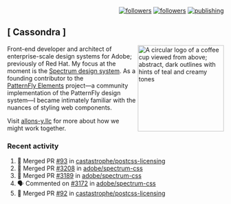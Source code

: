 <p align="right"><a rel="me" href="https://front-end.social/@castastrophe">
    <img alt="followers" title="Follow me on Mastodon" src="https://img.shields.io/mastodon/follow/109297102751309835?domain=https%3A%2F%2Ffront-end.social&label=Follow&logo=mastodon&logoColor=white&style=for-the-badge&labelColor=008080&color=006969"/></a>
  <a href="https://codepen.io/castastrophe/">
    <img alt="followers" title="Follow me on CodePen" src="https://img.shields.io/badge/23-1?color=640464&labelColor=7c007c&style=for-the-badge&logo=codepen&label=Follow"/></a>
<a href="https://castastrophe.medium.com/">
    <img alt="publishing" title="View articles on Medium" src="https://img.shields.io/badge/107-1?color=666&labelColor=444&label=subscribe&logo=medium&logoColor=white&style=for-the-badge"/></a>
</p>

## [&nbsp;Cassondra&nbsp;]

<img align="right" src="https://github-production-user-asset-6210df.s3.amazonaws.com/1840295/253016758-ba468774-1cd3-42c2-8f43-947b5eeb5edf.png" height="200" alt="A circular logo of a coffee cup viewed from above; abstract, dark outlines with hints of teal and creamy tones">

Front-end developer and architect of enterprise-scale design systems for Adobe; previously of Red Hat. My focus at the moment is the [Spectrum design system](https://github.com/adobe/spectrum-css). As a founding contributor to the [PatternFly&nbsp;Elements](https://github.com/patternfly/patternfly-elements) project&mdash;a community implementation of the PatternFly design system&mdash;I became intimately familiar with the nuances of styling web components.

Visit [allons-y.llc](http://allons-y.llc/) for more about how we might work together.

### Recent activity

<!--START_SECTION:activity-->
1. 🎉 Merged PR [#93](https://github.com/castastrophe/postcss-licensing/pull/93) in [castastrophe/postcss-licensing](https://github.com/castastrophe/postcss-licensing)
2. 🎉 Merged PR [#3208](https://github.com/adobe/spectrum-css/pull/3208) in [adobe/spectrum-css](https://github.com/adobe/spectrum-css)
3. 🎉 Merged PR [#3189](https://github.com/adobe/spectrum-css/pull/3189) in [adobe/spectrum-css](https://github.com/adobe/spectrum-css)
4. 🗣 Commented on [#3172](https://github.com/adobe/spectrum-css/pull/3172#issuecomment-2393894747) in [adobe/spectrum-css](https://github.com/adobe/spectrum-css)
5. 🎉 Merged PR [#92](https://github.com/castastrophe/postcss-licensing/pull/92) in [castastrophe/postcss-licensing](https://github.com/castastrophe/postcss-licensing)
<!--END_SECTION:activity-->
